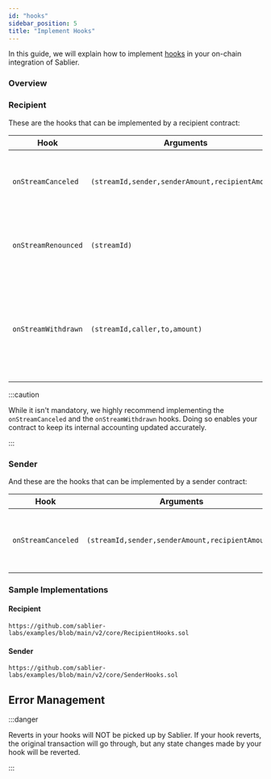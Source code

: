 ```yaml
---
id: "hooks"
sidebar_position: 5
title: "Implement Hooks"
---
```


In this guide, we will explain how to implement [hooks](/concepts/protocol/hooks) in your on-chain integration of
Sablier.

### Overview

### Recipient

These are the hooks that can be implemented by a recipient contract:

| Hook                | Arguments                                        | Description                                                                      |
| ------------------- | ------------------------------------------------ | -------------------------------------------------------------------------------- |
| `onStreamCanceled`  | `(streamId,sender,senderAmount,recipientAmount)` | Called when the stream is canceled by the sender.                                |
| `onStreamRenounced` | `(streamId)`                                     | Called when the stream is renounced by the sender.                               |
| `onStreamWithdrawn` | `(streamId,caller,to,amount)`                    | Called when the sender or an approved NFT operator withdraws from the stream.    |

:::caution

While it isn't mandatory, we highly recommend implementing the `onStreamCanceled` and the `onStreamWithdrawn` hooks.
Doing so enables your contract to keep its internal accounting updated accurately.

:::

### Sender

And these are the hooks that can be implemented by a sender contract:

| Hook               | Arguments                                        | Description                                       |
| ------------------ | ------------------------------------------------ | ------------------------------------------------- |
| `onStreamCanceled` | `(streamId,sender,senderAmount,recipientAmount)` | Called when the stream is canceled by the sender. |

### Sample Implementations

#### Recipient

```solidity reference title="Sablier Recipient Hooks"
https://github.com/sablier-labs/examples/blob/main/v2/core/RecipientHooks.sol
```

#### Sender

```solidity reference title="Sablier Sender Hooks"
https://github.com/sablier-labs/examples/blob/main/v2/core/SenderHooks.sol
```

## Error Management

:::danger

Reverts in your hooks will NOT be picked up by Sablier. If your hook reverts, the original transaction will go through,
but any state changes made by your hook will be reverted.

:::
